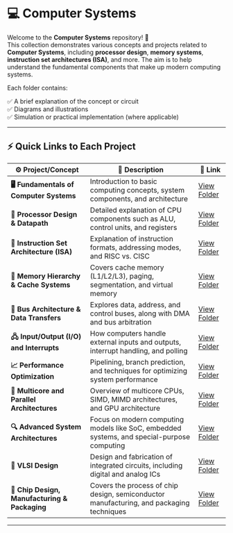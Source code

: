 # 💻 Computer Systems

Welcome to the **Computer Systems** repository! 🎉  
This collection demonstrates various concepts and projects related to **Computer Systems**, including **processor design**, **memory systems**, **instruction set architectures (ISA)**, and more. The aim is to help understand the fundamental components that make up modern computing systems.

Each folder contains:

✅ A brief explanation of the concept or circuit  
✅ Diagrams and illustrations  
✅ Simulation or practical implementation (where applicable)  

---

## ⚡ Quick Links to Each Project

| ⚙️ Project/Concept                        | 📜 Description                                                                  | 🔗 Link                                              |
|-------------------------------------------|---------------------------------------------------------------------------------|-----------------------------------------------------|
| **🖥️ Fundamentals of Computer Systems**   | Introduction to basic computing concepts, system components, and architecture  | [View Folder](./Fundamentals)       |
| **🧠 Processor Design & Datapath**        | Detailed explanation of CPU components such as ALU, control units, and registers | [View Folder](./Processor)   |
| **🧮 Instruction Set Architecture (ISA)** | Explanation of instruction formats, addressing modes, and RISC vs. CISC          | [View Folder](./ISA)                |
| **💾 Memory Hierarchy & Cache Systems**   | Covers cache memory (L1/L2/L3), paging, segmentation, and virtual memory        | [View Folder](./Memory_Hierarchy)   |
| **🧰 Bus Architecture & Data Transfers**  | Explores data, address, and control buses, along with DMA and bus arbitration    | [View Folder](.//Bus)   |
| **🖧 Input/Output (I/O) and Interrupts**  | How computers handle external inputs and outputs, interrupt handling, and polling| [View Folder](./IO)      |
| **📈 Performance Optimization**           | Pipelining, branch prediction, and techniques for optimizing system performance  | [View Folder](./Performance)  |
| **🧩 Multicore and Parallel Architectures**| Overview of multicore CPUs, SIMD, MIMD architectures, and GPU architecture      | [View Folder](./Multicore_Parallel) |
| **🔍 Advanced System Architectures**      | Focus on modern computing models like SoC, embedded systems, and special-purpose computing | [View Folder](./Advanced_Architectures) |
| **🔲 VLSI Design**                        | Design and fabrication of integrated circuits, including digital and analog ICs | [View Folder](./VLSI)        |
| **🧩 Chip Design, Manufacturing & Packaging** | Covers the process of chip design, semiconductor manufacturing, and packaging techniques | [View Folder](./Chip_Design) |

---
